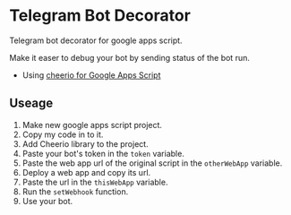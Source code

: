 # Telegram Bot Decorator

Telegram bot decorator for google apps script.

Make it easer to debug your bot by sending status of the bot run.
 - Using [cheerio for Google Apps Script](https://github.com/tani/cheeriogs)

## Useage
1. Make new google apps script project.
2. Copy my code in to it.
6. Add Cheerio library to the project.
4. Paste your bot's token in the ```token``` variable.
5. Paste the web app url of the original script in the ```otherWebApp``` variable.
7. Deploy a web app and copy its url.
8. Paste the url in the ```thisWebApp``` variable.
9. Run the ```setWebhook``` function.
10. Use your bot.
